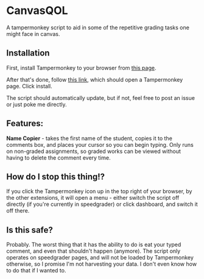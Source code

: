# CanvasQOL
A tampermonkey script to aid in some of the repetitive grading tasks one might face in canvas.

## Installation
First, install Tampermonkey to your browser from <a href="https://www.tampermonkey.net/">this page</a>.

After that's done, follow <a href="https://github.com/Xaephia/CanvasQOL/raw/main/CanvasQOL.user.js">this link</a>, which should open a Tampermonkey page. Click install.

The script should automatically update, but if not, feel free to post an issue or just poke me directly.

## Features:
<b>Name Copier</b> - takes the first name of the student, copies it to the comments box, and places your cursor so you can begin typing. Only runs on non-graded assignments, so graded works can be viewed without having to delete the comment every time.


## How do I stop this thing!?
If you click the Tampermonkey icon up in the top right of your browser, by the other extensions, it will open a menu - either switch the script off directly (if you're currently in speedgrader) or click dashboard, and switch it off there.

## Is this safe?
Probably. The worst thing that it has the ability to do is eat your typed comment, and even that shouldn't happen (anymore). The script only operates on speedgrader pages, and will not be loaded by Tampermonkey otherwise, so I promise I'm not harvesting your data. I don't even know how to do that if I wanted to.
